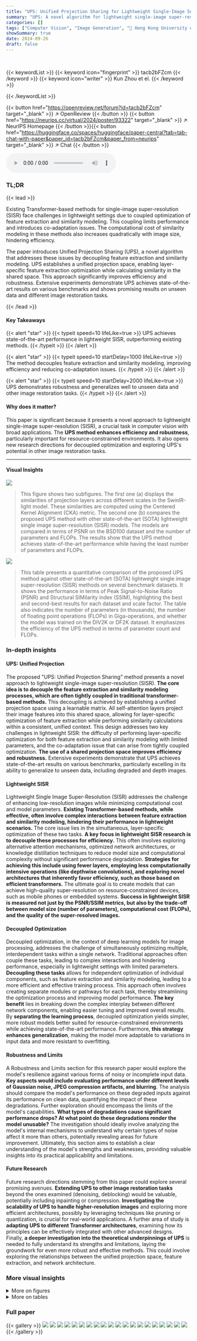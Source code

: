 ```yaml
---
title: "UPS: Unified Projection Sharing for Lightweight Single-Image Super-resolution and Beyond"
summary: "UPS: A novel algorithm for lightweight single-image super-resolution, decoupling feature extraction and similarity modeling for enhanced efficiency and robustness."
categories: []
tags: ["Computer Vision", "Image Generation", "🏢 Hong Kong University of Science and Technology",]
showSummary: true
date: 2024-09-26
draft: false
---
```


<br>

{{< keywordList >}}
{{< keyword icon="fingerprint" >}} tacb2bFZcm {{< /keyword >}}
{{< keyword icon="writer" >}} Kun Zhou et el. {{< /keyword >}}
 
{{< /keywordList >}}

{{< button href="https://openreview.net/forum?id=tacb2bFZcm" target="_blank" >}}
↗ OpenReview
{{< /button >}}
{{< button href="https://neurips.cc/virtual/2024/poster/93322" target="_blank" >}}
↗ NeurIPS Homepage
{{< /button >}}{{< button href="https://huggingface.co/spaces/huggingface/paper-central?tab=tab-chat-with-paper&paper_id=tacb2bFZcm&paper_from=neurips" target="_blank" >}}
↗ Chat
{{< /button >}}



<audio controls>
    <source src="https://ai-paper-reviewer.com/tacb2bFZcm/podcast.wav" type="audio/wav">
    Your browser does not support the audio element.
</audio>


### TL;DR


{{< lead >}}

Existing Transformer-based methods for single-image super-resolution (SISR) face challenges in lightweight settings due to coupled optimization of feature extraction and similarity modeling. This coupling limits performance and introduces co-adaptation issues.  The computational cost of similarity modeling in these methods also increases quadratically with image size, hindering efficiency.

The paper introduces Unified Projection Sharing (UPS), a novel algorithm that addresses these issues by decoupling feature extraction and similarity modeling. UPS establishes a unified projection space, enabling layer-specific feature extraction optimization while calculating similarity in the shared space.  This approach significantly improves efficiency and robustness.  Extensive experiments demonstrate UPS achieves state-of-the-art results on various benchmarks and shows promising results on unseen data and different image restoration tasks.

{{< /lead >}}


#### Key Takeaways

{{< alert "star" >}}
{{< typeit speed=10 lifeLike=true >}} UPS achieves state-of-the-art performance in lightweight SISR, outperforming existing methods. {{< /typeit >}}
{{< /alert >}}

{{< alert "star" >}}
{{< typeit speed=10 startDelay=1000 lifeLike=true >}} The method decouples feature extraction and similarity modeling, improving efficiency and reducing co-adaptation issues. {{< /typeit >}}
{{< /alert >}}

{{< alert "star" >}}
{{< typeit speed=10 startDelay=2000 lifeLike=true >}} UPS demonstrates robustness and generalizes well to unseen data and other image restoration tasks. {{< /typeit >}}
{{< /alert >}}

#### Why does it matter?
This paper is significant because it presents a novel approach to lightweight single-image super-resolution (SISR), a crucial task in computer vision with broad applications.  The **UPS method enhances efficiency and robustness**, particularly important for resource-constrained environments.  It also opens new research directions for decoupled optimization and exploring UPS's potential in other image restoration tasks.

------
#### Visual Insights



![](https://ai-paper-reviewer.com/tacb2bFZcm/figures_1_1.jpg)

> This figure shows two subfigures. The first one (a) displays the similarities of projection layers across different scales in the SwinIR-light model. These similarities are computed using the Centered Kernel Alignment (CKA) metric. The second one (b) compares the proposed UPS method with other state-of-the-art (SOTA) lightweight single image super-resolution (SISR) models. The models are compared in terms of PSNR on the BSD100 dataset and the number of parameters and FLOPs. The results show that the UPS method achieves state-of-the-art performance while having the least number of parameters and FLOPs.





![](https://ai-paper-reviewer.com/tacb2bFZcm/tables_5_1.jpg)

> This table presents a quantitative comparison of the proposed UPS method against other state-of-the-art (SOTA) lightweight single image super-resolution (SISR) methods on several benchmark datasets.  It shows the performance in terms of Peak Signal-to-Noise Ratio (PSNR) and Structural SIMilarity index (SSIM), highlighting the best and second-best results for each dataset and scale factor. The table also indicates the number of parameters (in thousands), the number of floating point operations (FLOPs) in Giga-operations, and whether the model was trained on the DIV2K or DF2K dataset.  It emphasizes the efficiency of the UPS method in terms of parameter count and FLOPs.





### In-depth insights


#### UPS: Unified Projection
The proposed "UPS: Unified Projection Sharing" method presents a novel approach to lightweight single-image super-resolution (SISR).  **The core idea is to decouple the feature extraction and similarity modeling processes, which are often tightly coupled in traditional transformer-based methods.** This decoupling is achieved by establishing a unified projection space using a learnable matrix.  All self-attention layers project their image features into this shared space, allowing for layer-specific optimization of feature extraction while performing similarity calculations within a consistent, unified context. This design addresses two key challenges in lightweight SISR:  the difficulty of performing layer-specific optimization for both feature extraction and similarity modeling with limited parameters, and the co-adaptation issue that can arise from tightly coupled optimization.  **The use of a shared projection space improves efficiency and robustness.** Extensive experiments demonstrate that UPS achieves state-of-the-art results on various benchmarks, particularly excelling in its ability to generalize to unseen data, including degraded and depth images.

#### Lightweight SISR
Lightweight Single Image Super-Resolution (SISR) addresses the challenge of enhancing low-resolution images while minimizing computational cost and model parameters.  **Existing Transformer-based methods, while effective, often involve complex interactions between feature extraction and similarity modeling, hindering their performance in lightweight scenarios.** The core issue lies in the simultaneous, layer-specific optimization of these two tasks.  **A key focus in lightweight SISR research is to decouple these processes for efficiency.**  This often involves exploring alternative attention mechanisms, optimized network architectures, or knowledge distillation techniques to reduce model size and computational complexity without significant performance degradation.  **Strategies for achieving this include using fewer layers, employing less computationally intensive operations (like depthwise convolutions), and exploring novel architectures that inherently favor efficiency, such as those based on efficient transformers.** The ultimate goal is to create models that can achieve high-quality super-resolution on resource-constrained devices, such as mobile phones or embedded systems.  **Success in lightweight SISR is measured not just by the PSNR/SSIM metrics, but also by the trade-off between model size (number of parameters), computational cost (FLOPs), and the quality of the super-resolved images.**

#### Decoupled Optimization
Decoupled optimization, in the context of deep learning models for image processing, addresses the challenge of simultaneously optimizing multiple, interdependent tasks within a single network.  Traditional approaches often couple these tasks, leading to complex interactions and hindering performance, especially in lightweight settings with limited parameters.  **Decoupling these tasks** allows for independent optimization of individual components, such as feature extraction and similarity modeling, leading to a more efficient and effective training process. This approach often involves creating separate modules or pathways for each task, thereby streamlining the optimization process and improving model performance.  **The key benefit** lies in breaking down the complex interplay between different network components, enabling easier tuning and improved overall results. By **separating the learning process**, decoupled optimization yields simpler, more robust models better suited for resource-constrained environments while achieving state-of-the-art performance. Furthermore, **this strategy enhances generalization**, making the model more adaptable to variations in input data and more resistant to overfitting.

#### Robustness and Limits
A Robustness and Limits section for this research paper would explore the model's resilience against various forms of noisy or incomplete input data.  **Key aspects would include evaluating performance under different levels of Gaussian noise, JPEG compression artifacts, and blurring**. The analysis should compare the model's performance on these degraded inputs against its performance on clean data, quantifying the impact of these degradations.  Further exploration should encompass the limits of the model's capabilities. **What types of degradations cause significant performance drops?  At what point do these degradations render the model unusable?**  The investigation should ideally involve analyzing the model's internal mechanisms to understand why certain types of noise affect it more than others, potentially revealing areas for future improvement.  Ultimately, this section aims to establish a clear understanding of the model's strengths and weaknesses, providing valuable insights into its practical applicability and limitations.

#### Future Research
Future research directions stemming from this paper could explore several promising avenues. **Extending UPS to other image restoration tasks** beyond the ones examined (denoising, deblocking) would be valuable, potentially including inpainting or compression.  **Investigating the scalability of UPS to handle higher-resolution images** and exploring more efficient architectures, possibly by leveraging techniques like pruning or quantization, is crucial for real-world applications.  A further area of study is **adapting UPS to different Transformer architectures**, examining how its principles can be effectively integrated with other advanced designs.  Finally, **a deeper investigation into the theoretical underpinnings of UPS** is needed to fully understand its strengths and limitations, laying the groundwork for even more robust and effective methods.  This could involve exploring the relationships between the unified projection space, feature extraction, and network architecture. 


### More visual insights

<details>
<summary>More on figures
</summary>


![](https://ai-paper-reviewer.com/tacb2bFZcm/figures_3_1.jpg)

> This figure illustrates the architecture of Transformer-based lightweight single image super-resolution (SISR) methods.  It compares the traditional approach (layer-specific feature extraction and projection space optimization) with the proposed UPS method (decoupled layer-specific feature extraction and a unified projection space). The UPS method aims to improve efficiency and performance by decoupling these two optimization steps. The figure clearly shows the difference in the optimization strategy between traditional and UPS methods.


![](https://ai-paper-reviewer.com/tacb2bFZcm/figures_4_1.jpg)

> This figure compares the super-resolution (SR) results of different state-of-the-art (SOTA) lightweight single image super-resolution (SISR) models with the proposed UPS model.  It highlights two example patches from different images.  For each patch, it displays the ground truth, results from SwinIR-light, NGSwin, and UPS.  Below each set of results is a quantitative comparison showing the distortion index (DI) and peak signal-to-noise ratio (PSNR).  The local attribution maps (LAMs) visually represent which pixels were most heavily used in the SR process by each model.


![](https://ai-paper-reviewer.com/tacb2bFZcm/figures_5_1.jpg)

> This figure compares the architectures of general transformer-based SISR methods, previous Swin Transformer-based methods, and the proposed UPS method.  It highlights the key difference: previous methods perform layer-specific optimization for both feature extraction and projection space, while UPS decouples these, using a unified projection space for all layers.  This decoupling is intended to improve efficiency and performance in lightweight settings.


![](https://ai-paper-reviewer.com/tacb2bFZcm/figures_7_1.jpg)

> This figure compares the visual results of four different super-resolution models (LAPAR-A, SwinIR-light, NGSwin, and UPS) on four benchmark datasets (BSD100, Urban100, Manga109, and DIV2K) at a scaling factor of 4.  It highlights that the proposed UPS model produces images with more detailed textures and fewer artifacts compared to other models.


![](https://ai-paper-reviewer.com/tacb2bFZcm/figures_8_1.jpg)

> This figure shows an ablation study on the impact of different similarity calculation methods in the UPS model. The left table presents quantitative results comparing four different methods: A (Matrix dot product + Softmax), B (Cosine + Softmax), C (Matrix dot product + ReLU), and D (Cosine + ReLU). The results are measured by PSNR and SSIM on the Urban100 dataset. The right side of the figure shows a visual comparison of the four methods on a sample image, displaying the super-resolution results overlaid with local attribution maps (LAM).  Method D (Cosine + ReLU) achieves the best performance, indicating the effectiveness of using the cosine similarity and ReLU activation for similarity calculation in the UPS model.


![](https://ai-paper-reviewer.com/tacb2bFZcm/figures_8_2.jpg)

> This figure compares the layer-specific projection optimization method used in traditional Swin Transformers with the unified projection sharing (UPS) method proposed in the paper.  The top row shows the low-resolution (LR) input image and its ground truth (GT) high-resolution counterpart. The two middle sections visually represent the intermediate feature maps (X), similarity maps (S), and aggregated feature maps (Y) at two different layers (Layer 12 and Layer 23) of both the SwinIR-light baseline model and the UPS model. The comparison highlights how the UPS method, by employing a unified projection space, achieves better similarity calculation and, consequently, better reconstruction of the high-resolution image, particularly in terms of structural details.


![](https://ai-paper-reviewer.com/tacb2bFZcm/figures_14_1.jpg)

> This figure compares the performance of several lightweight Single Image Super-Resolution (SISR) models, namely SwinIR-S, LAPAR-A, LatticeNet, and UPS-S, under two different experimental conditions.  Subfigure (a) shows how the PSNR (Peak Signal-to-Noise Ratio) varies as the percentage of training images used changes.  Subfigure (b) plots the PSNR against training iterations (in steps of 5000), again demonstrating performance differences. The results show UPS-S outperforms other models in both data efficiency and training speed.


![](https://ai-paper-reviewer.com/tacb2bFZcm/figures_15_1.jpg)

> This figure compares the performance of SwinIR and UPS under noisy input conditions.  Gaussian noise with a standard deviation of 0.3 is added to the input features. The left panel shows a graph comparing the PSNR values achieved by both models at different noise levels. The right panel displays visual examples showcasing the input features (with and without noise), the output features processed by each model, and the final super-resolution results.  It demonstrates that UPS is more robust to noisy inputs, maintaining better image quality compared to SwinIR.


![](https://ai-paper-reviewer.com/tacb2bFZcm/figures_16_1.jpg)

> This figure compares the performance of SwinIR-light, NGswin, and UPS on three different types of degraded images (compression, blur, and noise) at a scaling factor of x4.  The results show that UPS consistently outperforms the other two models in terms of PSNR and SSIM, indicating its superior robustness to out-of-domain data.


</details>




<details>
<summary>More on tables
</summary>


![](https://ai-paper-reviewer.com/tacb2bFZcm/tables_6_1.jpg)
> This table compares the inference time, FLOPs (floating point operations), and GPU memory usage of different lightweight single image super-resolution (SISR) models.  The models are evaluated using a NVIDIA GeForce RTX 2080Ti GPU and input images of size 256x256, upscaling them by a factor of 2.  FLOPs is calculated for an output resolution of 1280x720, providing a standardized measure of computational complexity. The table helps to assess the efficiency of different SISR methods.

![](https://ai-paper-reviewer.com/tacb2bFZcm/tables_7_1.jpg)
> This table presents a comparison of non-reference image quality metrics for real-world single image super-resolution (SISR) on the RealSRSet dataset.  The metrics used are NIQE (Natural Image Quality Evaluator), NRQM (No-Reference Quality Metric), and PI (Perceptual Index). Lower NIQE and PI values indicate better image quality, while higher NRQM values represent improved quality.  The table compares the performance of several state-of-the-art GAN-based and diffusion-based methods against the proposed UPS-GAN approach.

![](https://ai-paper-reviewer.com/tacb2bFZcm/tables_7_2.jpg)
> This table presents the results of an ablation study on the impact of different projection dimensions (8, 32, 64, 128, 256) on the performance of the UPS model for similarity calculation. The results show that increasing the dimension improves the performance initially but eventually leads to diminishing returns. The table shows that the best performance was achieved with a projection dimension of 128, achieving a PSNR of 34.00 dB and SSIM of 0.9220. This experiment highlights the importance of finding the optimal balance between the model's capacity and its computational cost.

![](https://ai-paper-reviewer.com/tacb2bFZcm/tables_8_1.jpg)
> This table presents a quantitative comparison of the proposed UPS model against other state-of-the-art lightweight single image super-resolution (SISR) models for a 2x upscaling factor.  The models were trained on the DIV2K dataset, and performance is evaluated using PSNR and SSIM metrics on various benchmark datasets (Set5, Set14, BSD100, Urban100, and Manga109).  Inference time is also reported, measured on an NVIDIA GeForce RTX 2080Ti GPU with a 256x256 input image.

![](https://ai-paper-reviewer.com/tacb2bFZcm/tables_9_1.jpg)
> This table presents ablation study results comparing different activation functions (ReLU and Softmax) within the UPS framework and the effect of two advanced optimization techniques, dropout and progressive training, on the model's performance. Part A shows the impact of changing activation functions and Part B compares UPS against other methods that utilize dropout or progressive training.

![](https://ai-paper-reviewer.com/tacb2bFZcm/tables_9_2.jpg)
> This table presents a quantitative comparison of the proposed UPS model against several state-of-the-art (SOTA) lightweight single image super-resolution (SISR) methods.  The comparison is performed across multiple benchmark datasets (Set5, Set14, BSD100, Urban100, and Manga109), using Peak Signal-to-Noise Ratio (PSNR) and Structural Similarity Index (SSIM) as evaluation metrics.  The table highlights the best and second-best results for each dataset and scaling factor (x2, x3, x4).  It also includes the model's parameter count and floating-point operations per second (FLOPs).  The use of DF2K dataset for training certain models is noted.

![](https://ai-paper-reviewer.com/tacb2bFZcm/tables_14_1.jpg)
> This table compares the performance of the proposed UPS method against other state-of-the-art lightweight single image super-resolution (SISR) models.  The comparison is performed on the ×2 setting using the DIV2K dataset for training.  The metrics used are PSNR and SSIM, evaluated on the Set5, Set14, BSD100, Urban100, and Manga109 benchmark datasets.  The table also includes the model parameters, FLOPs and inference time for each model.

![](https://ai-paper-reviewer.com/tacb2bFZcm/tables_14_2.jpg)
> This table presents a quantitative comparison of the proposed UPS model with state-of-the-art (SOTA) lightweight single image super-resolution (SISR) methods across multiple benchmark datasets (Set5, Set14, BSD100, Urban100, and Manga109).  The results are shown in terms of PSNR and SSIM values for different upscaling factors (×2, ×3, ×4).  The table highlights the best and second-best performing methods for each dataset and upscaling factor, and indicates whether additional training data (DF2K) was used.  FLOPs (floating point operations per second) are also listed, providing a measure of computational efficiency.

![](https://ai-paper-reviewer.com/tacb2bFZcm/tables_15_1.jpg)
> This table presents a quantitative comparison of the robustness of three different single image super-resolution (SISR) models: SwinIR-light, NGSwin, and the proposed UPS model.  All models were trained on clean DIV2K images, but their performance is evaluated on degraded Set14 images with four types of degradations: no degradation (None), JPEG compression, Gaussian blur, and Gaussian noise.  The results show PSNR (Peak Signal-to-Noise Ratio) and SSIM (Structural Similarity Index) values for each model and degradation type, demonstrating the relative robustness of each model to these common image degradations.

![](https://ai-paper-reviewer.com/tacb2bFZcm/tables_16_1.jpg)
> This table presents a quantitative comparison of the proposed UPS model with state-of-the-art (SOTA) lightweight single image super-resolution (SISR) methods.  It shows the performance of various models on several benchmark datasets (Set5, Set14, BSD100, Urban100, and Manga109) in terms of PSNR and SSIM.  The best and second-best results for each dataset and scaling factor (x2, x3, x4) are highlighted.  The table also includes the number of parameters (in thousands) and FLOPs (in Giga-operations) for each model, providing a measure of computational efficiency.  The '+' symbol indicates models trained on an extended dataset (DF2K).

![](https://ai-paper-reviewer.com/tacb2bFZcm/tables_17_1.jpg)
> This table presents the results of an ablation study comparing two versions of the model: one with a linear projection (w/ V proj.) and one without (w/o V proj.).  The results are shown for two datasets: Urban100 (x4) and Set14 (x4), and the number of parameters (in thousands) for each version is also included. The results indicate that the presence or absence of the linear projection does not significantly impact the model's performance in terms of PSNR/SSIM.

</details>




### Full paper

{{< gallery >}}
<img src="https://ai-paper-reviewer.com/tacb2bFZcm/1.png" class="grid-w50 md:grid-w33 xl:grid-w25" />
<img src="https://ai-paper-reviewer.com/tacb2bFZcm/2.png" class="grid-w50 md:grid-w33 xl:grid-w25" />
<img src="https://ai-paper-reviewer.com/tacb2bFZcm/3.png" class="grid-w50 md:grid-w33 xl:grid-w25" />
<img src="https://ai-paper-reviewer.com/tacb2bFZcm/4.png" class="grid-w50 md:grid-w33 xl:grid-w25" />
<img src="https://ai-paper-reviewer.com/tacb2bFZcm/5.png" class="grid-w50 md:grid-w33 xl:grid-w25" />
<img src="https://ai-paper-reviewer.com/tacb2bFZcm/6.png" class="grid-w50 md:grid-w33 xl:grid-w25" />
<img src="https://ai-paper-reviewer.com/tacb2bFZcm/7.png" class="grid-w50 md:grid-w33 xl:grid-w25" />
<img src="https://ai-paper-reviewer.com/tacb2bFZcm/8.png" class="grid-w50 md:grid-w33 xl:grid-w25" />
<img src="https://ai-paper-reviewer.com/tacb2bFZcm/9.png" class="grid-w50 md:grid-w33 xl:grid-w25" />
<img src="https://ai-paper-reviewer.com/tacb2bFZcm/10.png" class="grid-w50 md:grid-w33 xl:grid-w25" />
<img src="https://ai-paper-reviewer.com/tacb2bFZcm/11.png" class="grid-w50 md:grid-w33 xl:grid-w25" />
<img src="https://ai-paper-reviewer.com/tacb2bFZcm/12.png" class="grid-w50 md:grid-w33 xl:grid-w25" />
<img src="https://ai-paper-reviewer.com/tacb2bFZcm/13.png" class="grid-w50 md:grid-w33 xl:grid-w25" />
<img src="https://ai-paper-reviewer.com/tacb2bFZcm/14.png" class="grid-w50 md:grid-w33 xl:grid-w25" />
<img src="https://ai-paper-reviewer.com/tacb2bFZcm/15.png" class="grid-w50 md:grid-w33 xl:grid-w25" />
<img src="https://ai-paper-reviewer.com/tacb2bFZcm/16.png" class="grid-w50 md:grid-w33 xl:grid-w25" />
<img src="https://ai-paper-reviewer.com/tacb2bFZcm/17.png" class="grid-w50 md:grid-w33 xl:grid-w25" />
<img src="https://ai-paper-reviewer.com/tacb2bFZcm/18.png" class="grid-w50 md:grid-w33 xl:grid-w25" />
<img src="https://ai-paper-reviewer.com/tacb2bFZcm/19.png" class="grid-w50 md:grid-w33 xl:grid-w25" />
<img src="https://ai-paper-reviewer.com/tacb2bFZcm/20.png" class="grid-w50 md:grid-w33 xl:grid-w25" />
{{< /gallery >}}